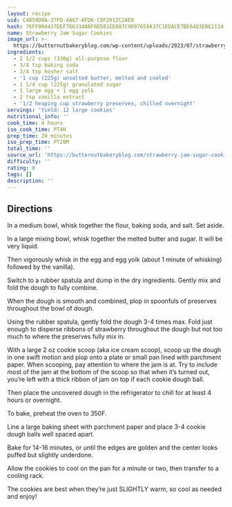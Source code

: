 ```yaml
---
layout: recipe
uid: C4859D8A-37FD-4A67-AFD6-C8F2012C2AE9
hash: 76FF004437DEF766334ABF6D581EE887C9D97658A37C1EDACE7BE64D3EBE2114
name: Strawberry Jam Sugar Cookies
image_url: >-
  https://butternutbakeryblog.com/wp-content/uploads/2023/07/strawberry-sugar-cookies-stacked.jpg
ingredients:
  - 2 1/2 cups (330g) all-purpose flour
  - 3/4 tsp baking soda
  - 3/4 tsp kosher salt
  - '1 cup (225g) unsalted butter, melted and cooled'
  - 1 1/4 cup (225g) granulated sugar
  - 1 large egg + 1 egg yolk
  - 2 tsp vanilla extract
  - '1/2 heaping cup strawberry preserves, chilled overnight'
servings: 'Yield: 12 large cookies'
nutritional_info: ''
cook_time: 4 hours
iso_cook_time: PT4H
prep_time: 20 minutes
iso_prep_time: PT20M
total_time: ''
source_url: 'https://butternutbakeryblog.com/strawberry-jam-sugar-cookies/'
difficulty: ''
rating: 0
tags: []
description: ''
---
```

## Directions

In a medium bowl, whisk together the flour, baking soda, and salt. Set aside.

In a large mixing bowl, whisk together the melted butter and sugar. It will be very liquid.

Then vigorously whisk in the egg and egg yolk (about 1 minute of whisking) followed by the vanilla).

Switch to a rubber spatula and dump in the dry ingredients. Gently mix and fold the dough to fully combine.

When the dough is smooth and combined, plop in spoonfuls of preserves throughout the bowl of dough.

Using the rubber spatula, gently fold the dough 3-4 times max. Fold just enough to disperse ribbons of strawberry throughout the dough but not too much to where the preserves fully mix in.

With a large 2 oz cookie scoop (aka ice cream scoop), scoop up the dough in one swift motion and plop onto a plate or small pan lined with parchment paper. When scooping, pay attention to where the jam is at. Try to include most of the jam at the bottom of the scoop so that when it’s turned out, you’re left with a thick ribbon of jam on top if each cookie dough ball.

Then place the uncovered dough in the refrigerator to chill for at least 4 hours or overnight.

To bake, preheat the oven to 350F.

Line a large baking sheet with parchment paper and place 3-4 cookie dough balls well spaced apart.

Bake for 14-16 minutes, or until the edges are golden and the center looks puffed but slightly underdone.

Allow the cookies to cool on the pan for a minute or two, then transfer to a cooling rack.

The cookies are best when they’re just SLIGHTLY warm, so cool as needed and enjoy!
